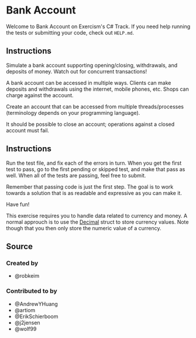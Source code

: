 # Bank Account

Welcome to Bank Account on Exercism's C# Track.
If you need help running the tests or submitting your code, check out `HELP.md`.

## Instructions

Simulate a bank account supporting opening/closing, withdrawals, and deposits
of money. Watch out for concurrent transactions!

A bank account can be accessed in multiple ways. Clients can make
deposits and withdrawals using the internet, mobile phones, etc. Shops
can charge against the account.

Create an account that can be accessed from multiple threads/processes
(terminology depends on your programming language).

It should be possible to close an account; operations against a closed
account must fail.

## Instructions

Run the test file, and fix each of the errors in turn. When you get the
first test to pass, go to the first pending or skipped test, and make
that pass as well. When all of the tests are passing, feel free to
submit.

Remember that passing code is just the first step. The goal is to work
towards a solution that is as readable and expressive as you can make
it.

Have fun!

This exercise requires you to handle data related to currency and money. A normal approuch is to use the [Decimal](https://docs.microsoft.com/en-us/dotnet/api/system.decimal?view=net-5.0) struct to store currency values.
Note though that you then only store the numeric value of a currency.

## Source

### Created by

- @robkeim

### Contributed to by

- @AndrewYHuang
- @artiom
- @ErikSchierboom
- @j2jensen
- @wolf99